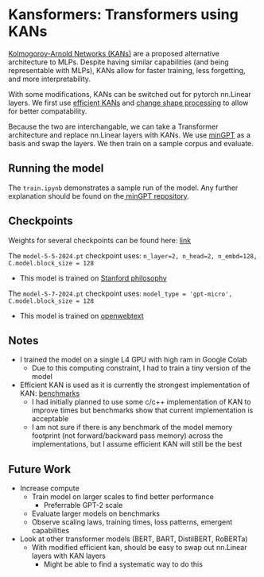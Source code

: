 # Kansformers: Transformers using KANs

[Kolmogorov-Arnold Networks (KANs)](https://github.com/KindXiaoming/pykan) are a proposed alternative architecture to MLPs. Despite having similar capabilities (and being representable with MLPs), KANs allow for faster training, less forgetting, and more interpretability.

With some modifications, KANs can be switched out for pytorch nn.Linear layers. We first use [efficient KANs](https://github.com/Blealtan/efficient-kan) and [change shape processing](https://github.com/Blealtan/efficient-kan/pull/6) to allow for better compatability. 

Because the two are interchangable, we can take a Transformer architecture and replace nn.Linear layers with KANs. We use [minGPT](https://github.com/karpathy/minGPT) as a basis and swap the layers. We then train on a sample corpus and evaluate.

## Running the model

The `train.ipynb` demonstrates a sample run of the model. Any further explanation should be found on the[ minGPT repository](https://github.com/karpathy/minGPT).

## Checkpoints

Weights for several checkpoints can be found here: [link](https://drive.google.com/drive/folders/1qYOhLGMI3MGbzZhRF8rXk47KqhrURq19?usp=share_link)

The `model-5-5-2024.pt` checkpoint uses: `n_layer=2, n_head=2, n_embd=128, C.model.block_size = 128`
- This model is trained on [Stanford philosophy](https://huggingface.co/datasets/AiresPucrs/stanford-encyclopedia-philosophy)

The `model-5-7-2024.pt` checkpoint uses: `model_type = 'gpt-micro', C.model.block_size = 128`
- This model is trained on [openwebtext](https://huggingface.co/datasets/Skylion007/openwebtext)

## Notes
- I trained the model on a single L4 GPU with high ram in Google Colab
    - Due to this computing constraint, I had to train a tiny version of the model
- Efficient KAN is used as it is currently the strongest implementation of KAN: [benchmarks](https://github.com/Jerry-Master/KAN-benchmarking)
    - I had initially planned to use some c/c++ implementation of KAN to improve times but benchmarks show that current implementation is acceptable
    - I am not sure if there is any benchmark of the model memory footprint (not forward/backward pass memory) across the implementations, but I assume efficient KAN will still be the best

## Future Work
- Increase compute
    - Train model on larger scales to find better performance
        - Preferrable GPT-2 scale
    - Evaluate larger models on benchmarks
    - Observe scaling laws, training times, loss patterns, emergent capabilities
- Look at other transformer models (BERT, BART, DistilBERT, RoBERTa)
    - With modified efficient kan, should be easy to swap out nn.Linear layers with KAN layers
        - Might be able to find a systematic way to do this